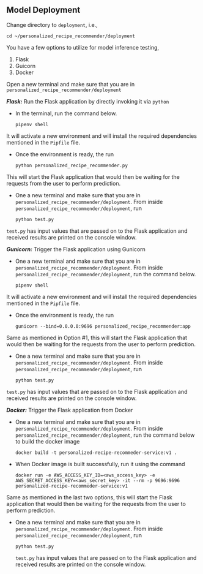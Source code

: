 ## Model Deployment


Change directory to `deployment`, i.e., 

```
cd ~/personalized_recipe_recommender/deployment
```

You have a few options to utilize for model inference testing,

1. Flask
2. Guicorn
3. Docker 

Open a new terminal and make sure that you are in `personalized_recipe_recommender/deployment` 

***Flask:*** Run the Flask application by directly invoking it via `python`

- In the terminal, run the command below.

	```
	pipenv shell
	```

It will activate a new environment and will install the required dependencies mentioned in the `Pipfile` file.

- Once the environment is ready, the run

	```
	python personalized_recipe_recommender.py
	```

This will start the Flask application that would then be waiting for the requests from the user to perform prediction.

- One a new terminal and make sure that you are in `personalized_recipe_recommender/deployment`. From inside `personalized_recipe_recommender/deployment`, run 

	```
	python test.py
	```
`test.py` has input values that are passed on to the Flask application and received results are printed on the console window.


***Gunicorn:*** Trigger the Flask application using Gunicorn

- One a new terminal and make sure that you are in `personalized_recipe_recommender/deployment`. From inside `personalized_recipe_recommender/deployment`, run the command below.

	```
	pipenv shell
	```

It will activate a new environment and will install the required dependencies mentioned in the `Pipfile` file.

- Once the environment is ready, the run

    ```
    gunicorn --bind=0.0.0.0:9696 personalized_recipe_recommender:app
    ```
Same as mentioned in Option #1, this will start the Flask application that would then be waiting for the requests from the user to perform prediction.

- One a new terminal and make sure that you are in `personalized_recipe_recommender/deployment`. From inside `personalized_recipe_recommender/deployment`, run 

	```
	python test.py
	```
`test.py` has input values that are passed on to the Flask application and received results are printed on the console window.

***Docker:*** Trigger the Flask application from Docker

- One a new terminal and make sure that you are in `personalized_recipe_recommender/deployment`. From inside `personalized_recipe_recommender/deployment`, run the command below to build the docker image

	```
	docker build -t personalized-recipe-recommeder-service:v1 .
	```

- When Docker image is built successfully, run it using the command

    ```
    docker run -e AWS_ACCESS_KEY_ID=<aws_access_key> -e AWS_SECRET_ACCESS_KEY=<aws_secret_key> -it --rm -p 9696:9696  personalized-recipe-recommeder-service:v1
    ```
Same as mentioned in the last two options, this will start the Flask application that would then be waiting for the requests from the user to perform prediction.

- One a new terminal and make sure that you are in `personalized_recipe_recommender/deployment`. From inside `personalized_recipe_recommender/deployment`, run 

	```
	python test.py
	```

	`test.py` has input values that are passed on to the Flask application and received results are printed on the console window.
